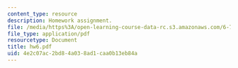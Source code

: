 ```yaml
---
content_type: resource
description: Homework assignment.
file: /media/https%3A/open-learning-course-data-rc.s3.amazonaws.com/6-720j-integrated-microelectronic-devices-spring-2007/4e2c07ac2bd84a038ad1caa0b13eb84a_hw6.pdf
file_type: application/pdf
resourcetype: Document
title: hw6.pdf
uid: 4e2c07ac-2bd8-4a03-8ad1-caa0b13eb84a
---
```


